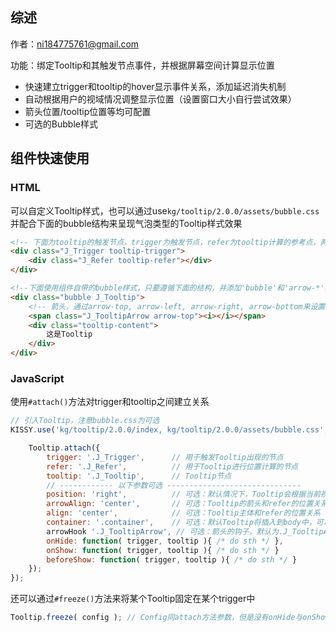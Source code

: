 ## 综述

作者：ni184775761@gmail.com

功能：绑定Tooltip和其触发节点事件，并根据屏幕空间计算显示位置

* 快速建立trigger和tooltip的hover显示事件关系，添加延迟消失机制
* 自动根据用户的视域情况调整显示位置（设置窗口大小自行尝试效果）
* 箭头位置/tooltip位置等均可配置
* 可选的Bubble样式


## 组件快速使用

### HTML

可以自定义Tooltip样式，也可以通过use`kg/tooltip/2.0.0/assets/bubble.css`并配合下面的bubble结构来呈现气泡类型的Tooltip样式效果

```html
<!-- 下面为tooltip的触发节点，trigger为触发节点，refer为tooltip计算的参考点，两者可以为一个节点 -->
<div class="J_Trigger tooltip-trigger">
    <div class="J_Refer tooltip-refer"></div>
</div>

<!--下面使用组件自带的bubble样式，只要遵循下面的结构，并添加'bubble'和'arrow-*'样式就可以 -->
<div class="bubble J_Tooltip">
    <!-- 箭头，通过arrow-top, arrow-left, arrow-right, arrow-bottom来设置箭头方向 -->
    <span class="J_TooltipArrow arrow-top"><i></i></span>
    <div class="tooltip-content">
        这是Tooltip
    </div>
</div>

```

### JavaScript

使用`#attach()`方法对trigger和tooltip之间建立关系

```javascript
// 引入Tooltip，注意bubble.css为可选
KISSY.use('kg/tooltip/2.0.0/index, kg/tooltip/2.0.0/assets/bubble.css', function(S, Tooltip) {

    Tooltip.attach({
        trigger: '.J_Trigger',      // 用于触发Tooltip出现的节点
        refer: '.J_Refer',          // 用于Tooltip进行位置计算的节点
        tooltip: '.J_Tooltip',      // Tooltip节点
        // ------------ 以下参数可选 ------------------------------
        position: 'right',          // 可选：默认情况下，Tooltip会根据当前视域进行位置的计算，但是你也可以通过这个属性来强制Tooltip的显示位置，可用值：top,bottom,right,left
        arrowAlign: 'center',       // 可选：Tooltip的箭头和refer的位置关系: left,center,right
        align: 'center',            // 可选：Tooltip主体和refer的位置关系
        container: '.container',    // 可选：默认Tooltip将插入到body中，可以通过该字段限定容器
        arrowHook '.J_TooltipArrow', // 可选：箭头的钩子，默认为.J_TooltipArrow
        onHide: function( trigger, tooltip ){ /* do sth */ },
        onShow: function( trigger, tooltip ){ /* do sth */ }
        beforeShow: function( trigger, tooltip ){ /* do sth */ }
    });
});

```

还可以通过`#freeze()`方法来将某个Tooltip固定在某个trigger中

```javascript
Tooltip.freeze( config ); // Config同attach方法参数，但是没有onHide与onShow
```
